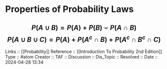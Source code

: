 # Properties of Probability Laws

$$
P(A \cup B) = P(A) + P(B) - P(A \cap B)
$$
$$
P(A \cup B \cup C) = P(A) + P(A^c \cap B) + P(A^c \cap B^c \cap C) 
$$
---
Links ::  [[Probability]]
Reference :: [[Introduction To Probability 2nd Edition]]
Type :: #atom
Creator ::
TAF ::
Discussion ::
Dis_Topic :: 
Resolved ::
Date :: 2024-04-28 13:34
